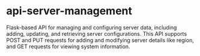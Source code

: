 # api-server-management
Flask-based API for managing and configuring server data, including adding, updating, and retrieving server configurations. This API supports POST and PUT requests for adding and modifying server details like region, and GET requests for viewing system information.
